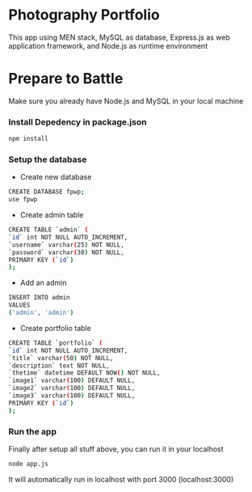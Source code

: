 # Photography Portfolio
This app using MEN stack, MySQL as database, Express.js as web application framework, and Node.js as runtime environment

# Prepare to Battle
Make sure you already have Node.js and MySQL in your local machine

### Install Depedency in package.json
```sh
npm install
```

### Setup the database
- Create new database
```sh
CREATE DATABASE fpwp;
use fpwp
```

- Create admin table
```sh
CREATE TABLE `admin` (
`id` int NOT NULL AUTO_INCREMENT,
`username` varchar(25) NOT NULL,
`password` varchar(30) NOT NULL,
PRIMARY KEY (`id`)
);
```

- Add an admin
```sh
INSERT INTO admin
VALUES
('admin', 'admin')
```

- Create portfolio table
```sh
CREATE TABLE `portfolio` (
`id` int NOT NULL AUTO_INCREMENT,
`title` varchar(50) NOT NULL,
`description` text NOT NULL,
`thetime` datetime DEFAULT NOW() NOT NULL,
`image1` varchar(100) DEFAULT NULL,
`image2` varchar(100) DEFAULT NULL,
`image3` varchar(100) DEFAULT NULL,
PRIMARY KEY (`id`)
);
```

### Run the app
Finally after setup all stuff above, you can run it in your localhost
```sh
node app.js
```
It will automatically run in localhost with port 3000 (localhost:3000)
